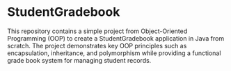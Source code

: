 # StudentGradebook
This repository contains a simple project from Object-Oriented Programming (OOP) to create a StudentGradebook application in Java from scratch. The project demonstrates key OOP principles such as encapsulation, inheritance, and polymorphism while providing a functional grade book system for managing student records.
